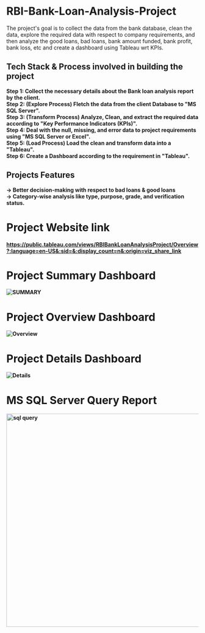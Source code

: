 # RBI-Bank-Loan-Analysis-Project
The project's goal is to collect the data from the bank database, clean the data, explore the required data with respect to company requirements, and then analyze the good loans, bad loans, bank amount funded, bank profit, bank loss, etc and create a dashboard using Tableau wrt KPIs.
## Tech Stack & Process involved in building the project
<B> Step 1: <B/> Collect the necessary details about the Bank loan analysis report by the client.<br/>
<B> Step 2: <B/>(Explore Process) Fletch the data from the client Database to "MS SQL Server".<br/>
<B> Step 3: <B/>(Transform Process) Analyze, Clean, and extract the required data according to "Key Performance Indicators (KPIs)".<br/>
<B> Step 4: <B/>Deal with the null, missing, and error data to project requirements using "MS SQL Server or Excel".<br/>
<B> Step 5: <B/>(Load Process) Load the clean and transform data into a "Tableau". <br/>
<B> Step 6: <B/> Create a Dashboard according to the requirement in "Tableau".

## Projects Features
-> Better decision-making with respect to bad loans & good loans<br/>
-> Category-wise analysis like type, purpose, grade, and verification status.<br/>



# Project Website link
https://public.tableau.com/views/RBIBankLoanAnalysisProject/Overview?:language=en-US&:sid=&:display_count=n&:origin=viz_share_link
# Project Summary Dashboard
![SUMMARY](https://github.com/Rakesh3596/RBI-Bank-Loan-Analysis-Project/assets/101379879/2c602b80-a63b-492d-8893-be071f499ffc)
# Project Overview Dashboard
![Overview](https://github.com/Rakesh3596/RBI-Bank-Loan-Analysis-Project/assets/101379879/81fbddb8-cc95-449c-8335-e72114f01425)
# Project Details Dashboard
![Details](https://github.com/Rakesh3596/RBI-Bank-Loan-Analysis-Project/assets/101379879/223218f3-5011-416c-be1f-1b62e12a4f86)
# MS SQL Server Query Report
<img width="559" alt="sql query " src="https://github.com/Rakesh3596/RBI-Bank-Loan-Analysis-Project/assets/101379879/f584636f-52c0-4a35-adb4-9adb70dafb70">

